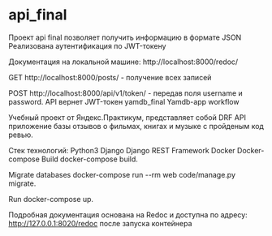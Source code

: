 # api_final
Проект api final позволяет получить информацию в формате JSON 
Реализована аутентификация по JWT-токену

Документация  на локальной машине:
http://localhost:8000/redoc/

GET http://localhost:8000/posts/ - получение всех записей

POST http://localhost:8000/api/v1/token/ - передав поля username и password. API вернет JWT-токен
yamdb_final
Yamdb-app workflow

Учебный проект от Яндекс.Практикум, представляет собой DRF API приложение базы отзывов о фильмах, книгах и музыке с пройденым код ревью.

Стек технологий:
Python3
Django
Django REST Framework
Docker
Docker-compose
Build
docker-compose build.

Migrate databases
docker-compose run --rm web code/manage.py migrate.

Run
docker-compose up.

Подробная документация основана на Redoc и доступна по адресу: http://127.0.0.1:8020/redoc после запуска контейнера
